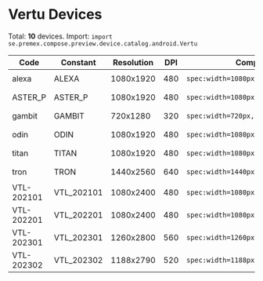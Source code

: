 # Vertu Devices

Total: **10** devices. Import: `import se.premex.compose.preview.device.catalog.android.Vertu`

| Code | Constant | Resolution | DPI | Compose Spec | Preview Usage |
|------|----------|------------|-----|-------------|---------------|
| alexa | ALEXA | 1080x1920 | 480 | `spec:width=1080px,height=1920px,dpi=480` | `@Preview(device = Vertu.ALEXA)` |
| ASTER_P | ASTER_P | 1080x1920 | 480 | `spec:width=1080px,height=1920px,dpi=480` | `@Preview(device = Vertu.ASTER_P)` |
| gambit | GAMBIT | 720x1280 | 320 | `spec:width=720px,height=1280px,dpi=320` | `@Preview(device = Vertu.GAMBIT)` |
| odin | ODIN | 1080x1920 | 480 | `spec:width=1080px,height=1920px,dpi=480` | `@Preview(device = Vertu.ODIN)` |
| titan | TITAN | 1080x1920 | 480 | `spec:width=1080px,height=1920px,dpi=480` | `@Preview(device = Vertu.TITAN)` |
| tron | TRON | 1440x2560 | 640 | `spec:width=1440px,height=2560px,dpi=640` | `@Preview(device = Vertu.TRON)` |
| VTL-202101 | VTL_202101 | 1080x2400 | 480 | `spec:width=1080px,height=2400px,dpi=480` | `@Preview(device = Vertu.VTL_202101)` |
| VTL-202201 | VTL_202201 | 1080x2400 | 480 | `spec:width=1080px,height=2400px,dpi=480` | `@Preview(device = Vertu.VTL_202201)` |
| VTL-202301 | VTL_202301 | 1260x2800 | 560 | `spec:width=1260px,height=2800px,dpi=560` | `@Preview(device = Vertu.VTL_202301)` |
| VTL-202302 | VTL_202302 | 1188x2790 | 520 | `spec:width=1188px,height=2790px,dpi=520` | `@Preview(device = Vertu.VTL_202302)` |

<!-- Generated automatically. Do not edit manually. -->
